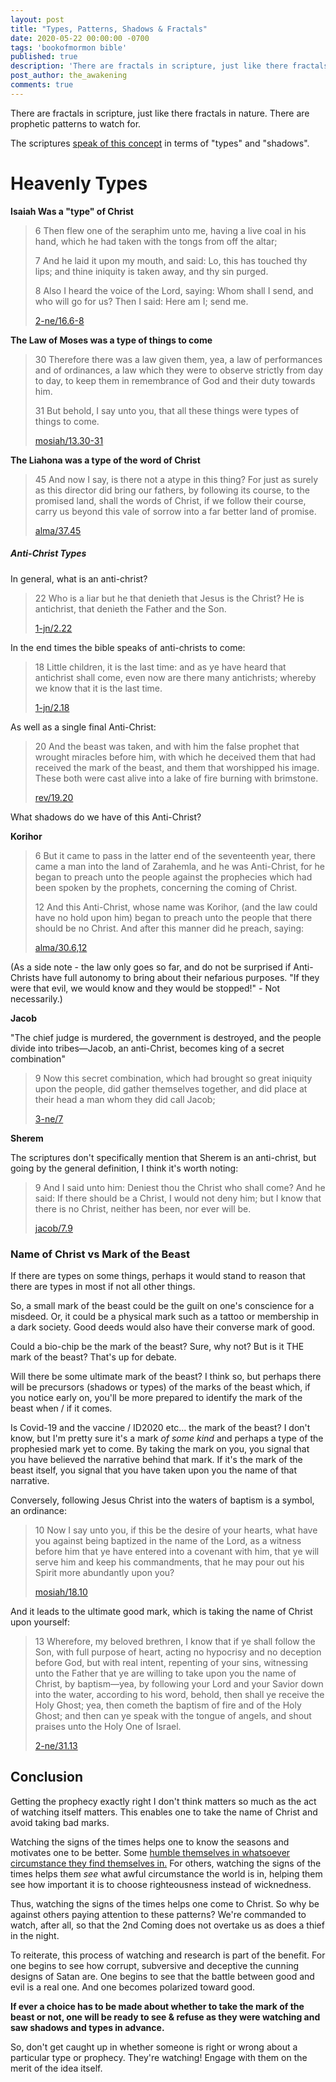 ```yaml
---
layout: post
title: "Types, Patterns, Shadows & Fractals"
date: 2020-05-22 00:00:00 -0700
tags: 'bookofmormon bible'
published: true
description: 'There are fractals in scripture, just like there fractals in nature. There are prophetic patterns to watch for.'
post_author: the_awakening
comments: true
---
```


There are fractals in scripture, just like there fractals in nature. There are prophetic patterns to watch for.

The scriptures [speak of this concept](https://www.churchofjesuschrist.org/study/scriptures/tg/jesus-christ-types-of-in-anticipation?lang=eng) in terms of "types" and "shadows".

# Heavenly Types

**Isaiah Was a "type" of Christ**

> 6 Then flew one of the seraphim unto me, having a live coal in his hand, which he had taken with the tongs from off the altar;
> 
> 7 And he laid it upon my mouth, and said: Lo, this has touched thy lips; and thine iniquity is taken away, and thy sin purged.
> 
> 8 Also I heard the voice of the Lord, saying: Whom shall I send, and who will go for us? Then I said: Here am I; send me.
> 
> [2-ne/16.6-8](https://www.churchofjesuschrist.org/study/scriptures/bofm/2-ne/16.6-8?lang=eng#5)

**The Law of Moses was a type of things to come**

> 30 Therefore there was a law given them, yea, a law of performances and of ordinances, a law which they were to observe strictly from day to day, to keep them in remembrance of God and their duty towards him.
> 
> 31 But behold, I say unto you, that all these things were types of things to come.
> 
> [mosiah/13.30-31](https://www.churchofjesuschrist.org/study/scriptures/bofm/mosiah/13.30-31?lang=eng#p29)

**The Liahona was a type of the word of Christ**

> 45 And now I say, is there not a atype in this thing? For just as surely as this director did bring our fathers, by following its course, to the promised land, shall the words of Christ, if we follow their course, carry us beyond this vale of sorrow into a far better land of promise.
> 
> [alma/37.45](https://www.churchofjesuschrist.org/study/scriptures/bofm/alma/37.45?lang=eng#p45)

##### Anti-Christ Types

In general, what is an anti-christ?

> 22 Who is a liar but he that denieth that Jesus is the Christ? He is antichrist, that denieth the Father and the Son.
> 
> [1-jn/2.22](https://www.churchofjesuschrist.org/study/scriptures/nt/1-jn/2.22?lang=eng#21)

In the end times the bible speaks of anti-christs to come:

> 18 Little children, it is the last time: and as ye have heard that antichrist shall come, even now are there many antichrists; whereby we know that it is the last time.
> 
> [1-jn/2.18](https://www.churchofjesuschrist.org/study/scriptures/nt/1-jn/2.18?lang=eng#17)

As well as a single final Anti-Christ:

> 20 And the beast was taken, and with him the false prophet that wrought miracles before him, with which he deceived them that had received the mark of the beast, and them that worshipped his image. These both were cast alive into a lake of fire burning with brimstone.
> 
> [rev/19.20](https://www.churchofjesuschrist.org/study/scriptures/nt/rev/19.20?lang=eng#20)

What shadows do we have of this Anti-Christ?

**Korihor**

> 6 But it came to pass in the latter end of the seventeenth year, there came a man into the land of Zarahemla, and he was Anti-Christ, for he began to preach unto the people against the prophecies which had been spoken by the prophets, concerning the coming of Christ.
> 
> 12 And this Anti-Christ, whose name was Korihor, (and the law could have no hold upon him) began to preach unto the people that there should be no Christ. And after this manner did he preach, saying:
> 
> [alma/30.6,12](https://www.churchofjesuschrist.org/study/scriptures/bofm/alma/30.6,12?lang=eng#5)

(As a side note - the law only goes so far, and do not be surprised if Anti-Christs have full autonomy to bring about their nefarious purposes. "If they were that evil, we would know and they would be stopped!" - Not necessarily.)

**Jacob**

"The chief judge is murdered, the government is destroyed, and the people divide into tribes—Jacob, an anti-Christ, becomes king of a secret combination"

> 9 Now this secret combination, which had brought so great iniquity upon the people, did gather themselves together, and did place at their head a man whom they did call Jacob;
> 
> [3-ne/7](https://www.churchofjesuschrist.org/study/scriptures/bofm/3-ne/7?lang=eng)

**Sherem**

The scriptures don't specifically mention that Sherem is an anti-christ, but going by the general definition, I think it's worth noting:

> 9 And I said unto him: Deniest thou the Christ who shall come? And he said: If there should be a Christ, I would not deny him; but I know that there is no Christ, neither has been, nor ever will be.
> 
> [jacob/7.9](https://www.churchofjesuschrist.org/study/scriptures/bofm/jacob/7.9?lang=eng#8)

### Name of Christ vs Mark of the Beast

If there are types on some things, perhaps it would stand to reason that there are types in most if not all other things.

So, a small mark of the beast could be the guilt on one's conscience for a misdeed.
Or, it could be a physical mark such as a tattoo or membership in a dark society. Good deeds would also have their converse mark of good.

Could a bio-chip be the mark of the beast? Sure, why not? But is it THE mark of the beast? That's up for debate.

Will there be some ultimate mark of the beast? I think so, but perhaps there will be precursors (shadows or types) of the marks of the beast which, if you notice early on, you'll be more prepared to identify the mark of the beast when / if it comes.

Is Covid-19 and the vaccine / ID2020 etc... the mark of the beast? I don't know, but I'm pretty sure it's a mark *of some kind* and perhaps a type of the prophesied mark yet to come. By taking the mark on you, you signal that you have believed the narrative behind that mark. If it's the mark of the beast itself, you signal that you have taken upon you the name of that narrative.

Conversely, following Jesus Christ into the waters of baptism is a symbol, an ordinance:

> 10 Now I say unto you, if this be the desire of your hearts, what have you against being baptized in the name of the Lord, as a witness before him that ye have entered into a covenant with him, that ye will serve him and keep his commandments, that he may pour out his Spirit more abundantly upon you?
> 
> [mosiah/18.10](https://www.churchofjesuschrist.org/study/scriptures/bofm/mosiah/18.10?lang=eng#9)

And it leads to the ultimate good mark, which is taking the name of Christ upon yourself:

> 13 Wherefore, my beloved brethren, I know that if ye shall follow the Son, with full purpose of heart, acting no hypocrisy and no deception before God, but with real intent, repenting of your sins, witnessing unto the Father that ye are willing to take upon you the name of Christ, by baptism—yea, by following your Lord and your Savior down into the water, according to his word, behold, then shall ye receive the Holy Ghost; yea, then cometh the baptism of fire and of the Holy Ghost; and then can ye speak with the tongue of angels, and shout praises unto the Holy One of Israel.
> 
> [2-ne/31.13](https://www.churchofjesuschrist.org/study/scriptures/bofm/2-ne/31.13?lang=eng#p13#13)

## Conclusion

Getting the prophecy exactly right I don't think matters so much as the act of watching itself matters. This enables one to take the name of Christ and avoid taking bad marks.

Watching the signs of the times helps one to know the seasons and motivates one to be better. Some [humble themselves in whatsoever circumstance they find themselves in.](https://www.churchofjesuschrist.org/study/scriptures/bofm/alma/32.25?lang=eng#24) For others, watching the signs of the times helps them *see* what awful circumstance the world is in, helping them see how important it is to choose righteousness instead of wicknedness.

Thus, watching the signs of the times helps one come to Christ. So why be against others paying attention to these patterns? We're commanded to watch, after all, so that the 2nd Coming does not overtake us as does a thief in the night.

To reiterate, this process of watching and research is part of the benefit. For one begins to see how corrupt, subversive and deceptive the cunning designs of Satan are. One begins to see that the battle between good and evil is a real one. And one becomes polarized toward good.

**If ever a choice has to be made about whether to take the mark of the beast or not, one will be ready to see & refuse as they were watching and saw shadows and types in advance.**

So, don't get caught up in whether someone is right or wrong about a particular type or prophecy. They're watching! Engage with them on the merit of the idea itself.